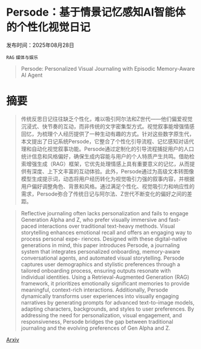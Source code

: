 # Persode：基于情景记忆感知AI智能体的个性化视觉日记

发布时间：2025年08月28日

`RAG` `媒体与娱乐`

> Persode: Personalized Visual Journaling with Episodic Memory-Aware AI Agent

# 摘要

> 传统反思日记往往缺乏个性化，难以吸引阿尔法和Z世代——他们偏爱视觉沉浸式、快节奏的互动，而非传统的文字密集型方式。视觉叙事能增强情感回忆，为梳理个人经历提供了一种生动有趣的方式。针对这些数字原生代，本文提出了日记系统Persode，它整合了个性化引导流程、记忆感知对话代理和自动化视觉叙事功能。Persode通过定制化的引导流程捕捉用户的人口统计信息和风格偏好，确保生成内容能与用户的个人特质产生共鸣。借助检索增强生成（RAG）框架，它优先处理情感上具有重要意义的记忆，从而提供有深度、上下文丰富的互动体验。此外，Persode通过为高级文本转图像模型生成提示词，动态将用户经历转化为视觉吸引力强的叙事内容，并根据用户偏好调整角色、背景和风格。通过满足个性化、视觉吸引力和响应性的需求，Persode弥合了传统日记与阿尔法、Z世代不断变化的偏好之间的差距。

> Reflective journaling often lacks personalization and fails to engage Generation Alpha and Z, who prefer visually immersive and fast-paced interactions over traditional text-heavy methods. Visual storytelling enhances emotional recall and offers an engaging way to process personal expe- riences. Designed with these digital-native generations in mind, this paper introduces Persode, a journaling system that integrates personalized onboarding, memory-aware conversational agents, and automated visual storytelling. Persode captures user demographics and stylistic preferences through a tailored onboarding process, ensuring outputs resonate with individual identities. Using a Retrieval-Augmented Generation (RAG) framework, it prioritizes emotionally significant memories to provide meaningful, context-rich interactions. Additionally, Persode dynamically transforms user experiences into visually engaging narratives by generating prompts for advanced text-to-image models, adapting characters, backgrounds, and styles to user preferences. By addressing the need for personalization, visual engagement, and responsiveness, Persode bridges the gap between traditional journaling and the evolving preferences of Gen Alpha and Z.

[Arxiv](https://arxiv.org/abs/2508.20585)
